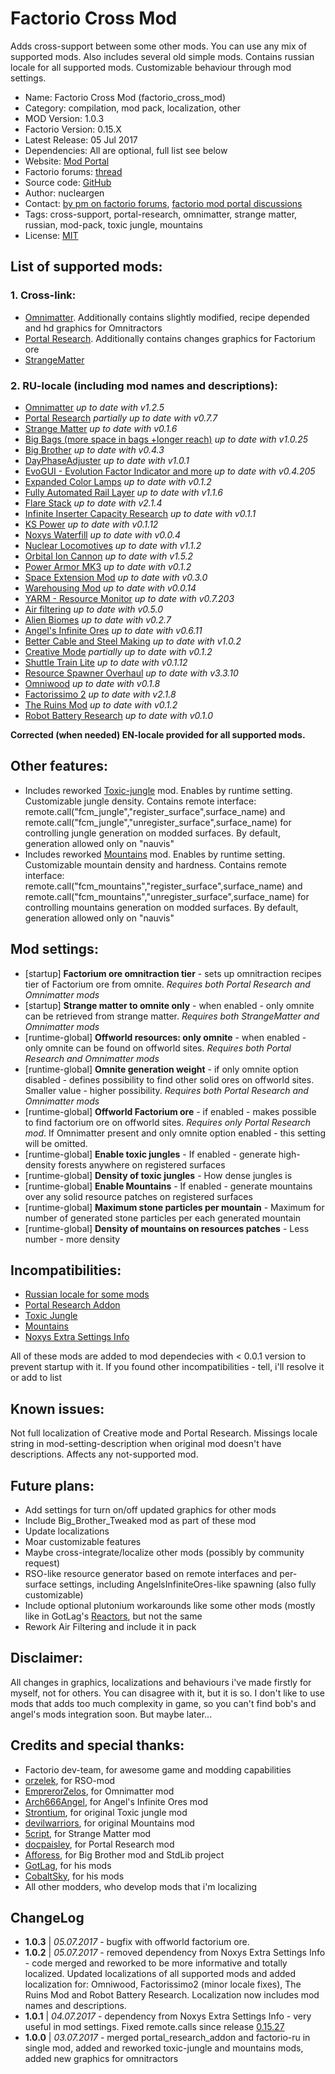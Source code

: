 Factorio Cross Mod
===
Adds cross-support between some other mods. You can use any mix of supported mods. Also includes several old simple mods. Contains russian locale for all supported mods. Customizable behaviour through mod settings.

+ Name: Factorio Cross Mod (factorio_cross_mod)
+ Category: compilation, mod pack, localization, other
+ MOD Version: 1.0.3
+ Factorio Version: 0.15.X
+ Latest Release: 05 Jul 2017
+ Dependencies: All are optional, full list see below
+ Website: [Mod Portal](https://mods.factorio.com/mods/nucleargen/factorio_cross_mod)
+ Factorio forums: [thread](https://forums.factorio.com/viewtopic.php?f=94&t=50522)
+ Source code: [GitHub](https://github.com/nucleargen/factorio_cross_mod)
+ Author: nucleargen
+ Contact: [by pm on factorio forums](https://forums.factorio.com/ucp.php?i=pm&mode=compose&u=20136), [factorio mod portal discussions](https://mods.factorio.com/mods/nucleargen/factorio_cross_mod/discussion)
+ Tags: cross-support, portal-research, omnimatter, strange matter, russian, mod-pack, toxic jungle, mountains
+ License: [MIT](https://opensource.org/licenses/MIT)

## List of supported mods:
### 1. Cross-link:
+ [Omnimatter](https://mods.factorio.com/mods/EmperorZelos/omnimatter).
Additionally contains slightly modified, recipe depended and hd graphics for Omnitractors
+ [Portal Research](https://mods.factorio.com/mods/docpaisley/portal-research).
Additionally contains changes graphics for Factorium ore
+ [StrangeMatter](https://mods.factorio.com/mods/5cript/StrangeMatter)
### 2. RU-locale (including mod names and descriptions):
+ [Omnimatter](https://mods.factorio.com/mods/EmperorZelos/omnimatter) *up to date with v1.2.5*
+ [Portal Research](https://mods.factorio.com/mods/docpaisley/portal-research) *partially up to date with v0.7.7*
+ [Strange Matter](https://mods.factorio.com/mods/5cript/StrangeMatter) *up to date with v0.1.6*
+ [Big Bags (more space in bags +longer reach)](https://mods.factorio.com/mods/binbinhfr/BigBags) *up to date with v1.0.25*
+ [Big Brother](https://mods.factorio.com/mods/Afforess/Big_Brother) *up to date with v0.4.3*
+ [DayPhaseAdjuster](https://mods.factorio.com/mods/AliceTheGorgon/DayPhaseAdjuster) *up to date with v1.0.1*
+ [EvoGUI - Evolution Factor Indicator and more](https://mods.factorio.com/mods/Narc/EvoGUI) *up to date with v0.4.205*
+ [Expanded Color Lamps](https://mods.factorio.com/mods/Klonan/Expanded_Color_Lamps) *up to date with v0.1.2*
+ [Fully Automated Rail Layer](https://mods.factorio.com/mods/Choumiko/FARL) *up to date with v1.1.6*
+ [Flare Stack](https://mods.factorio.com/mods/GotLag/Flare%20Stack) *up to date with v2.1.4*
+ [Infinite Inserter Capacity Research](https://mods.factorio.com/mods/Emmote/InfiniteInserterCapacity_Research) *up to date with v0.1.1*
+ [KS Power](https://mods.factorio.com/mods/Klonan/KS_Power) *up to date with v0.1.12*
+ [Noxys Waterfill](https://mods.factorio.com/mods/CobaltSky/Noxys_Waterfill) *up to date with v0.0.4*
+ [Nuclear Locomotives](https://mods.factorio.com/mods/GotLag/Nuclear%20Locomotives) *up to date with v1.1.2*
+ [Orbital Ion Cannon](https://mods.factorio.com/mods/Supercheese/Orbital%20Ion%20Cannon) *up to date with v1.5.2*
+ [Power Armor MK3](https://mods.factorio.com/mods/jimmy_1283/Power%20Armor%20MK3) *up to date with v0.1.2*
+ [Space Extension Mod](https://mods.factorio.com/mods/LordKTor/SpaceMod) *up to date with v0.3.0*
+ [Warehousing Mod](https://mods.factorio.com/mods/kingarthur/Warehousing%20v15) *up to date with v0.0.14*
+ [YARM - Resource Monitor](https://mods.factorio.com/mods/Narc/YARM) *up to date with v0.7.203*
+ [Air filtering](https://mods.factorio.com/mods/Schorty/air-filtering) *up to date with v0.5.0*
+ [Alien Biomes](https://mods.factorio.com/mods/Earendel/alien-biomes) *up to date with v0.2.7*
+ [Angel's Infinite Ores](https://mods.factorio.com/mods/Arch666Angel/angelsinfiniteores) *up to date with v0.6.11*
+ [Better Cable and Steel Making](https://mods.factorio.com/mods/LaVADraGoN/cableSteelMaking) *up to date with v1.0.2*
+ [Creative Mode](https://mods.factorio.com/mods/Mooncat/creative-mode) *partially up to date with v0.1.2*
+ [Shuttle Train Lite](https://mods.factorio.com/mods/folk/folk-shuttle) *up to date with v0.1.12*
+ [Resource Spawner Overhaul](https://mods.factorio.com/mods/orzelek/rso-mod) *up to date with v3.3.10*
+ [Omniwood](https://mods.factorio.com/mods/EmperorZelos/omnimatter_wood) *up to date with v0.1.8*
+ [Factorissimo 2](https://mods.factorio.com/mods/MagmaMcFry/Factorissimo2) *up to date with v2.1.8*
+ [The Ruins Mod](https://mods.factorio.com/mods/Gangsir/Ruins) *up to date with v0.1.2*
+ [Robot Battery Research](https://mods.factorio.com/mods/Klonan/Robot_Battery_Research) *up to date with v0.1.0*

**Corrected (when needed) EN-locale provided for all supported mods.**

## Other features:
+ Includes reworked [Toxic-jungle](https://mods.factorio.com/mods/nucleargen/toxic-jungle) mod. Enables by runtime setting. Customizable jungle density.
Contains remote interface: remote.call("fcm_jungle","register_surface",surface_name) and remote.call("fcm_jungle","unregister_surface",surface_name) for controlling jungle generation on modded surfaces. By default, generation allowed only on "nauvis"
+ Includes reworked [Mountains](https://mods.factorio.com/mods/nucleargen/Mountains-up) mod. Enables by runtime setting. Customizable mountain density and hardness.
Contains remote interface: remote.call("fcm_mountains","register_surface",surface_name) and remote.call("fcm_mountains","unregister_surface",surface_name) for controlling mountains generation on modded surfaces. By default, generation allowed only on "nauvis"

## Mod settings:
+ [startup] **Factorium ore omnitraction tier** - sets up omnitraction recipes tier of Factorium ore from omnite. *Requires both Portal Research and Omnimatter mods*
+ [startup] **Strange matter to omnite only** - when enabled - only omnite can be retrieved from strange matter. *Requires both StrangeMatter and Omnimatter mods*
+ [runtime-global] **Offworld resources: only omnite** - when enabled - only omnite can be found on offworld sites. *Requires both Portal Research and Omnimatter mods*
+ [runtime-global] **Omnite generation weight** - if only omnite option disabled - defines possibility to find other solid ores on offworld sites. Smaller value - higher possibility. *Requires both Portal Research and Omnimatter mods*
+ [runtime-global] **Offworld Factorium ore** - if enabled - makes possible to find factorium ore on offworld sites. *Requires only Portal Research mod*. If Omnimatter present and only omnite option enabled - this setting will be omitted.
+ [runtime-global] **Enable toxic jungles** - If enabled - generate high-density forests anywhere on registered surfaces
+ [runtime-global] **Density of toxic jungles** - How dense jungles is
+ [runtime-global] **Enable Mountains** - If enabled - generate mountains over any solid resource patches on registered surfaces
+ [runtime-global] **Maximum stone particles per mountain** - Maximum for number of generated stone particles per each generated mountain
+ [runtime-global] **Density of mountains on resources patches** - Less number - more density

## Incompatibilities:
+ [Russian locale for some mods](https://mods.factorio.com/mods/nucleargen/factorio-ru)
+ [Portal Research Addon](https://mods.factorio.com/mods/nucleargen/portal-research-addon)
+ [Toxic Jungle](https://mods.factorio.com/mods/nucleargen/toxic-jungle)
+ [Mountains](https://mods.factorio.com/mods/nucleargen/Mountains-up)
+ [Noxys Extra Settings Info](https://mods.factorio.com/mods/CobaltSky/Noxys_Extra_Settings_Info)

All of these mods are added to mod dependecies with < 0.0.1 version to prevent startup with it.
If you found other incompatibilities - tell, i'll resolve it or add to list

## Known issues:
Not full localization of Creative mode and Portal Research.
Missings locale string in mod-setting-description when original mod doesn't have descriptions. Affects any not-supported mod.

## Future plans:
+ Add settings for turn on/off updated graphics for other mods
+ Include Big_Brother_Tweaked mod as part of these mod
+ Update localizations
+ Moar customizable features
+ Maybe cross-integrate/localize other mods (possibly by community request)
+ RSO-like resource generator based on remote interfaces and per-surface settings, including AngelsInfiniteOres-like spawning (also fully customizable)
+ Include optional plutonium workarounds like some other mods (mostly like in GotLag's [Reactors](https://mods.factorio.com/mods/GotLag/Reactors), but not the same
+ Rework Air Filtering and include it in pack

## Disclaimer:
All changes in graphics, localizations and behaviours i've made firstly for myself, not for others. You can disagree with it, but it is so. I don't like to use mods that adds too much complexity in game, so you can't find bob's and angel's mods integration soon. But maybe later...

## Credits and special thanks:
+ Factorio dev-team, for awesome game and modding capabilities
+ [orzelek](https://forums.factorio.com/memberlist.php?mode=viewprofile&u=6678), for RSO-mod
+ [EmprerorZelos](https://forums.factorio.com/memberlist.php?mode=viewprofile&u=14860), for Omnimatter mod
+ [Arch666Angel](https://forums.factorio.com/memberlist.php?mode=viewprofile&u=10813), for Angel's Infinite Ores mod
+ [Strontium](https://forums.factorio.com/memberlist.php?mode=viewprofile&u=5715), for original Toxic jungle mod
+ [devilwarriors](https://forums.factorio.com/memberlist.php?mode=viewprofile&u=12534), for original Mountains mod
+ [5cript](https://forums.factorio.com/memberlist.php?mode=viewprofile&u=25384), for Strange Matter mod
+ [docpaisley](https://forums.factorio.com/memberlist.php?mode=viewprofile&u=17116), for Portal Research mod
+ [Afforess](https://forums.factorio.com/memberlist.php?mode=viewprofile&u=7073), for Big Brother mod and StdLib project
+ [GotLag](https://forums.factorio.com/memberlist.php?mode=viewprofile&u=1561), for his mods
+ [CobaltSky](https://mods.factorio.com/mods/CobaltSky), for his mods
+ All other modders, who develop mods that i'm localizing


ChangeLog
---

+ **1.0.3** | *05.07.2017* - bugfix with offworld factorium ore.
+ **1.0.2** | *05.07.2017* - removed dependency from Noxys Extra Settings Info - code merged and reworked to be more informative and totally localized. Updated localizations of all supported mods and added localization for: Omniwood, Factorissimo2 (minor locale fixes), The Ruins Mod and Robot Battery Research. Localization now includes mod names and descriptions.
+ **1.0.1** | *04.07.2017* - dependency from Noxys Extra Settings Info - very useful in mod settings. Fixed remote.calls since release [0.15.27](https://forums.factorio.com/viewtopic.php?f=3&t=50528)
+ **1.0.0** | *03.07.2017* - merged portal_research_addon and factorio-ru in single mod, added and reworked toxic-jungle and mountains mods, added new graphics for omnitractors